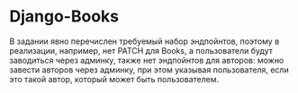 # Django-Books


В задании явно перечислен требуемый набор эндпойнтов, поэтому в реализации, например, нет PATCH для Books, а пользователи будут заводиться через админку, также нет эндпойнтов для авторов: можно завести авторов через админку, при этом указывая пользователя, если это такой автор, который может быть пользователем.

